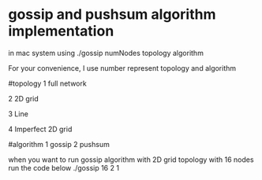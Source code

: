 # gossip and pushsum algorithm implementation
in mac system
using ./gossip numNodes topology algorithm

 For your convenience, I use number represent topology and algorithm

#topology
1 full network

2 2D grid

3 Line

4 Imperfect 2D grid

#algorithm
1 gossip
2 pushsum


when you want to run gossip algorithm with 2D grid topology with 16 nodes run the code below
./gossip 16 2 1




